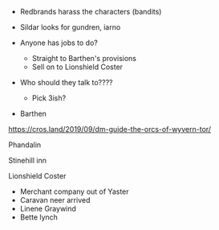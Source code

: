 
- Redbrands harass the characters (bandits)
- Sildar looks for gundren, iarno
- Anyone has jobs to do?
	- Straight to Barthen's provisions
	- Sell on to Lionshield Coster

- Who should they talk to????
	- Pick 3ish?

- Barthen



https://cros.land/2019/09/dm-guide-the-orcs-of-wyvern-tor/

Phandalin

Stinehill inn

Lionshield Coster

- Merchant company out of Yaster
- Caravan neer arrived
- Linene Graywind
- Bette lynch
